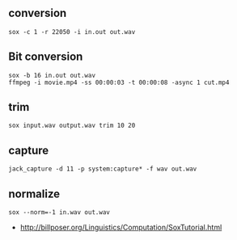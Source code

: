 ## conversion 

```
sox -c 1 -r 22050 -i in.out out.wav
```

## Bit conversion

```
sox -b 16 in.out out.wav  
ffmpeg -i movie.mp4 -ss 00:00:03 -t 00:00:08 -async 1 cut.mp4
```

## trim

```
sox input.wav output.wav trim 10 20
```

## capture

```
jack_capture -d 11 -p system:capture* -f wav out.wav
```

## normalize

```
sox --norm=-1 in.wav out.wav
```

- http://billposer.org/Linguistics/Computation/SoxTutorial.html
